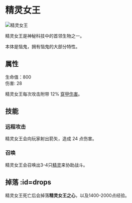 # 精灵女王

![精灵女王](https://gzassets.cn/minecraft/plugin/slimefun/wiki/addons/images/foxy-machines/pixie-queen.png ':size=25%')

精灵女王是神秘科技中的首领生物之一。

本体是恼鬼，拥有恼鬼的大部分特性。

## 属性

生命值：800  
伤害: 28

精灵女王每次攻击附带 12% [穿甲伤害](./Damage)。

## 技能

### 远程攻击

精灵女王会向玩家射出箭矢，造成 24 点伤害。

### 召唤

精灵女王会召唤出3-4只[精灵](./Pixie)来协助战斗。

## 掉落 :id=drops

精灵女王死亡后会掉落**精灵女王之心**，以及1400-2000点经验。
